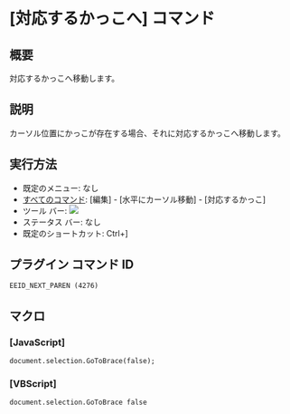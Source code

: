 # \[対応するかっこへ\] コマンド

## 概要

対応するかっこへ移動します。

## 説明

カーソル位置にかっこが存在する場合、それに対応するかっこへ移動します。

## 実行方法

- 既定のメニュー: なし
- [すべてのコマンド](../../glossary/allcommands): \[編集\] \- \[水平にカーソル移動\] \- \[対応するかっこ\]
- ツール バー: ![](../../images/nextparen..png)
- ステータス バー: なし
- 既定のショートカット: Ctrl+\]

## プラグイン コマンド ID

```
EEID_NEXT_PAREN (4276)
```

## マクロ

### \[JavaScript\]

```
document.selection.GoToBrace(false);
```

### \[VBScript\]

```
document.selection.GoToBrace false
```
